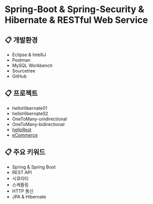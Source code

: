 # Spring-Boot & Spring-Security & Hibernate & RESTful Web Service

## :clipboard: 개발환경
* Eclipse & IntelliJ
* Postman
* MySQL Workbench
* Sourcetree
* GitHub

## :clipboard: 프로젝트  
* helloHibernate01 
* helloHibernate02
* OneToMany-unidirectional
* OneToMany-bidirectional
* <a href="#">helloRest</a>
* <a href="#">eCommerce</a>

## :clipboard: 주요 키워드
* Spring & Spring Boot 
* REST API
* 시큐리티
* 스케줄링
* HTTP 통신
* JPA & Hibernate
